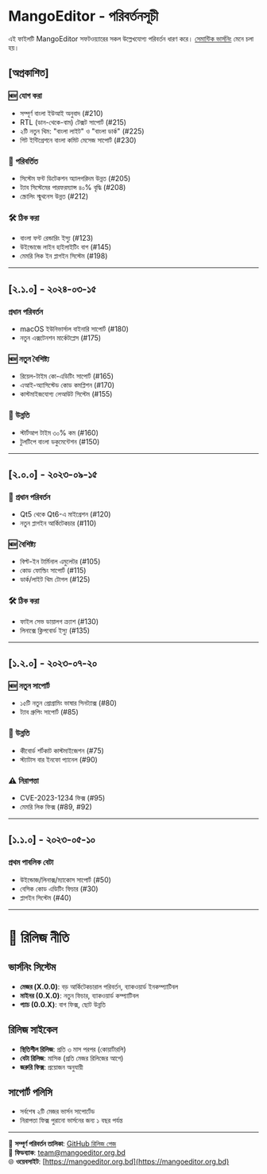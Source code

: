# MangoEditor - পরিবর্তনসূচী

এই ফাইলটি MangoEditor সফটওয়্যারের সকল উল্লেখযোগ্য পরিবর্তন ধারণ করে। [সেমান্টিক ভার্সনিং](https://semver.org/lang/bn/) মেনে চলা হয়।

## [অপ্রকাশিত]
### 🆕 যোগ করা
- সম্পূর্ণ বাংলা ইউআই অনুবাদ (#210)
- RTL (ডান-থেকে-বাম) টেক্সট সাপোর্ট (#215)
- ২টি নতুন থিম: "বাংলা লাইট" ও "বাংলা ডার্ক" (#225)
- গিট ইন্টিগ্রেশনে বাংলা কমিট মেসেজ সাপোর্ট (#230)

### 🔄 পরিবর্তিত
- সিস্টেম ফন্ট ডিটেকশন অ্যালগরিদম উন্নত (#205)
- ট্যাব সিস্টেমের পারফরম্যান্স ৪০% বৃদ্ধি (#208)
- স্ক্রোলিং স্মুথনেস উন্নত (#212)

### 🛠️ ঠিক করা
- বাংলা ফন্ট রেন্ডারিং ইস্যু (#123)
- উইন্ডোজে লাইন হাইলাইটিং বাগ (#145)
- মেমরি লিক ইন প্লাগইন সিস্টেম (#198)

---

## [২.১.০] - ২০২৪-০৩-১৫
### প্রধান পরিবর্তন
- macOS ইউনিভার্সাল বাইনারি সাপোর্ট (#180)
- নতুন এক্সটেনশন মার্কেটপ্লেস (#175)

### 🆕 নতুন বৈশিষ্ট্য
- রিয়েল-টাইম কো-এডিটিং সাপোর্ট (#165)
- এআই-অ্যাসিস্টেড কোড কমপ্লিশন (#170)
- কাস্টমাইজযোগ্য লেআউট সিস্টেম (#155)

### 🔧 উন্নতি
- স্টার্টআপ টাইম ৩০% কম (#160)
- টুলটিপে বাংলা ডকুমেন্টেশন (#150)

---

## [২.০.০] - ২০২৩-০৯-১৫
### 🚀 প্রধান পরিবর্তন
- Qt5 থেকে Qt6-এ মাইগ্রেশন (#120)
- নতুন প্লাগইন আর্কিটেকচার (#110)

### 🆕 বৈশিষ্ট্য
- বিল্ট-ইন টার্মিনাল এমুলেটর (#105)
- কোড ফোল্ডিং সাপোর্ট (#115)
- ডার্ক/লাইট থিম টোগল (#125)

### 🛠️ ঠিক করা
- ফাইল সেভ ডায়ালগ ক্র্যাশ (#130)
- লিনাক্সে ক্লিপবোর্ড ইস্যু (#135)

---

## [১.২.০] - ২০২৩-০৭-২০
### 🆕 নতুন সাপোর্ট
- ১৫টি নতুন প্রোগ্রামিং ভাষার সিনট্যাক্স (#80)
- ট্যাব গ্রুপিং সাপোর্ট (#85)

### 🔧 উন্নতি
- কীবোর্ড শর্টকাট কাস্টমাইজেশন (#75)
- স্ট্যাটাস বার ইনফো প্যানেল (#90)

### ⚠️ নিরাপত্তা
- CVE-2023-1234 ফিক্স (#95)
- মেমরি লিক ফিক্স (#89, #92)

---

## [১.১.০] - ২০২৩-০৫-১০
### প্রথম পাবলিক বেটা
- উইন্ডোজ/লিনাক্স/ম্যাকোস সাপোর্ট (#50)
- বেসিক কোড এডিটিং ফিচার (#30)
- প্লাগইন সিস্টেম (#40)

---

# 📜 রিলিজ নীতি

## ভার্সনিং সিস্টেম
- **মেজর (X.0.0)**: বড় আর্কিটেকচারাল পরিবর্তন, ব্যাকওয়ার্ড ইনকম্প্যাটিবল
- **মাইনর (0.X.0)**: নতুন ফিচার, ব্যাকওয়ার্ড কম্প্যাটিবল
- **প্যাচ (0.0.X)**: বাগ ফিক্স, ছোট উন্নতি

## রিলিজ সাইকেল
- **স্থিতিশীল রিলিজ**: প্রতি ৩ মাস পরপর (কোয়ার্টারলি)
- **বেটা রিলিজ**: মাসিক (প্রতি মেজর রিলিজের আগে)
- **জরুরি ফিক্স**: প্রয়োজন অনুযায়ী

## সাপোর্ট পলিসি
- সর্বশেষ ২টি মেজর ভার্সন সাপোর্টেড
- নিরাপত্তা ফিক্স পুরানো ভার্সনের জন্য ১ বছর পর্যন্ত

---

🔗 **সম্পূর্ণ পরিবর্তন তালিকা**: [GitHub রিলিজ পেজ](https://github.com/mangoeditor/mangoeditor/releases)  
📧 **ফিডব্যাক**: [team@mangoeditor.org.bd](mailto:team@mangoeditor.org.bd)  
🌐 **ওয়েবসাইট**: [https://mangoeditor.org.bd](https://mangoeditor.org.bd)
